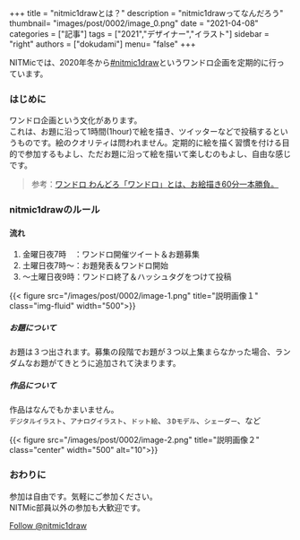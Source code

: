 +++
title = "nitmic1drawとは？"
description = "nitmic1drawってなんだろう"
thumbnail= "images/post/0002/image_0.png"
date = "2021-04-08"
categories = ["記事"]
tags = ["2021","デザイナー","イラスト"]
sidebar = "right"
authors = ["dokudami"]
menu= "false"
+++

NITMicでは、2020年冬から[#nitmic1draw](https://twitter.com/search?q=%23nitmic1draw&src=hashtag_click&f=live)というワンドロ企画を定期的に行っています。

### はじめに

ワンドロ企画という文化があります。  
これは、お題に沿って1時間(1hour)で絵を描き、ツイッターなどで投稿するというものです。絵のクオリティは問われません。定期的に絵を描く習慣を付ける目的で参加するもよし、ただお題に沿って絵を描いて楽しむのもよし、自由な感じです。


>参考：[ワンドロ わんどろ「ワンドロ」とは、お絵描き60分一本勝負。](https://dic.pixiv.net/a/%E3%83%AF%E3%83%B3%E3%83%89%E3%83%AD)

### nitmic1drawのルール

#### 流れ
1. 金曜日夜7時　：ワンドロ開催ツイート＆お題募集
2. 土曜日夜7時～：お題発表＆ワンドロ開始
3. ～土曜日夜9時：ワンドロ終了＆ハッシュタグをつけて投稿

<div class="col">
    <div class="row justify-content-center">
        {{< figure src="/images/post/0002/image-1.png" title="説明画像１" class="img-fluid" width="500">}}
    </div>
</div>


##### お題について  
お題は３つ出されます。募集の段階でお題が３つ以上集まらなかった場合、ランダムなお題がてきとうに追加されて決まります。  
##### 作品について 
作品はなんでもかまいません。  
`デジタルイラスト`、`アナログイラスト`、`ドット絵`、`３Dモデル`、`シェーダー`、など
<div class="col">
    <div class="row justify-content-center">
        {{< figure src="/images/post/0002/image-2.png" title="説明画像２" class="center" width="500" alt="10">}}
    </div>
</div>

### おわりに
参加は自由です。気軽にご参加ください。  
NITMic部員以外の参加も大歓迎です。

<a href="https://twitter.com/nitmic1draw?ref_src=twsrc%5Etfw" class="twitter-follow-button" data-show-count="false">Follow @nitmic1draw</a><script async src="https://platform.twitter.com/widgets.js" charset="utf-8"></script>
<link href="/dist/css/center.css" rel="stylesheet">